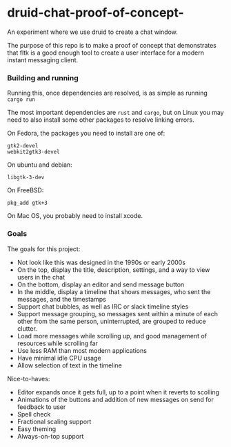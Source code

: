 # druid-chat-proof-of-concept-
An experiment where we use druid to create a chat window.

The purpose of this repo is to make a proof of concept that demonstrates that fltk is a good enough
tool to create a user interface for a modern instant messaging client.

### Building and running

Running this, once dependencies are resolved, is as simple as running `cargo run`

The most important dependencies are `rust` and `cargo`, but on Linux you may need to also install
some other packages to resolve linking errors.

On Fedora, the packages you need to install are one of:
```
gtk2-devel
webkit2gtk3-devel
```

On ubuntu and debian:
```
libgtk-3-dev
```

On FreeBSD:
```
pkg_add gtk+3
```

On Mac OS, you probably need to install xcode.

### Goals

The goals for this project:
- Not look like this was designed in the 1990s or early 2000s
- On the top, display the title, description, settings, and a way to view users in the chat
- On the bottom, display an editor and send message button
- In the middle, display a timeline that shows messages, who sent the messages, and the timestamps
- Support chat bubbles, as well as IRC or slack timeline styles
- Support message grouping, so messages sent within a minute of each other from the same person, uninterrupted, are grouped to reduce clutter.
- Load more messages while scrolling up, and good management of resources while scrolling far
- Use less RAM than most modern applications
- Have minimal idle CPU usage
- Allow selection of text in the timeline

Nice-to-haves:
- Editor expands once it gets full, up to a point when it reverts to scolling
- Animations of the buttons and addition of new messages on send for feedback to user
- Spell check
- Fractional scaling support
- Easy theming
- Always-on-top support

